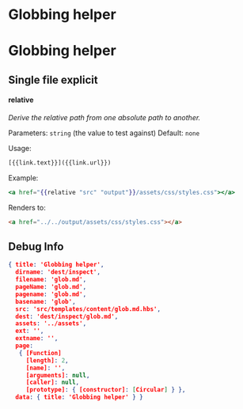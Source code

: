 # Globbing helper



# Globbing helper


## Single file explicit
#### relative
_Derive the relative path from one absolute path to another._

Parameters: `string` (the value to test against)
Default: `none`

Usage:
``` html
[{{link.text}}]({{link.url}})
```
Example:
``` handlebars
<a href="{{relative "src" "output"}}/assets/css/styles.css"></a> 

```
Renders to: 
``` html
<a href="../../output/assets/css/styles.css"></a> 
```




## Debug Info

``` json
{ title: 'Globbing helper',
  dirname: 'dest/inspect',
  filename: 'glob.md',
  pageName: 'glob.md',
  pagename: 'glob.md',
  basename: 'glob',
  src: 'src/templates/content/glob.md.hbs',
  dest: 'dest/inspect/glob.md',
  assets: '../assets',
  ext: '',
  extname: '',
  page: 
   { [Function]
     [length]: 2,
     [name]: '',
     [arguments]: null,
     [caller]: null,
     [prototype]: { [constructor]: [Circular] } },
  data: { title: 'Globbing helper' } }
```

